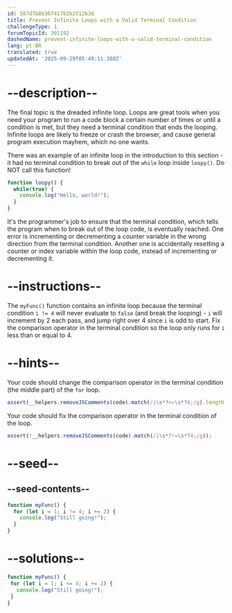 ```yaml
---
id: 587d7b86367417b2b2512b3d
title: Prevent Infinite Loops with a Valid Terminal Condition
challengeType: 1
forumTopicId: 301192
dashedName: prevent-infinite-loops-with-a-valid-terminal-condition
lang: pt-BR
translated: true
updatedAt: '2025-09-29T05:49:11.388Z'
---
```


# --description--

The final topic is the dreaded infinite loop. Loops are great tools when you need your program to run a code block a certain number of times or until a condition is met, but they need a terminal condition that ends the looping. Infinite loops are likely to freeze or crash the browser, and cause general program execution mayhem, which no one wants.

There was an example of an infinite loop in the introduction to this section - it had no terminal condition to break out of the `while` loop inside `loopy()`. Do NOT call this function!

```js
function loopy() {
  while(true) {
    console.log("Hello, world!");
  }
}
```

It's the programmer's job to ensure that the terminal condition, which tells the program when to break out of the loop code, is eventually reached. One error is incrementing or decrementing a counter variable in the wrong direction from the terminal condition. Another one is accidentally resetting a counter or index variable within the loop code, instead of incrementing or decrementing it.

# --instructions--

The `myFunc()` function contains an infinite loop because the terminal condition `i != 4` will never evaluate to `false` (and break the looping) - `i` will increment by 2 each pass, and jump right over 4 since `i` is odd to start. Fix the comparison operator in the terminal condition so the loop only runs for `i` less than or equal to 4.

# --hints--

Your code should change the comparison operator in the terminal condition (the middle part) of the `for` loop.

```js
assert(__helpers.removeJSComments(code).match(/i\s*?<=\s*?4;/g).length == 1);
```

Your code should fix the comparison operator in the terminal condition of the loop.

```js
assert(!__helpers.removeJSComments(code).match(/i\s*?!=\s*?4;/g));
```

# --seed--

## --seed-contents--

```js
function myFunc() {
  for (let i = 1; i != 4; i += 2) {
    console.log("Still going!");
  }
}
```

# --solutions--

```js
function myFunc() {
 for (let i = 1; i <= 4; i += 2) {
   console.log("Still going!");
 }
}
```
